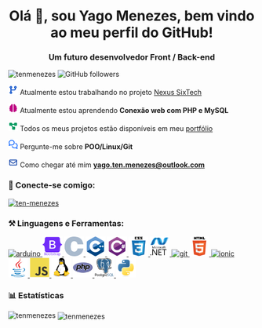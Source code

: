 <h1 align="center">Olá 👋, sou Yago Menezes, bem vindo ao meu perfil do GitHub!</h1>
<h3 align="center">Um futuro desenvolvedor Front / Back-end</h3>

<p align="left">
  <img src="https://komarev.com/ghpvc/?username=tenmenezes&label=Profile%20views&color=0e75b6&style=flat" alt="tenmenezes" /> 
  <img src="https://img.shields.io/github/followers/tenmenezes?label=Followers&style=flat&color=4c1" alt="GitHub followers" />
</p>

 <img src="./img/code-branch-solid-full.svg" width="20" />  Atualmente estou trabalhando no projeto [Nexus SixTech](https://github.com/tenmenezes/Nexus_SixTech/)

 <img src="./img/brain-solid-full.svg" width="20" />  Atualmente estou aprendendo **Conexão web com PHP e MySQL**

 <img src="./img/diagram-project-solid-full.svg" width="20" />  Todos os meus projetos estão disponíveis em meu [portfólio](https://tenmenezes.github.io)

 <img src="./img/comments-regular-full.svg" width="20" />  Pergunte-me sobre **POO/Linux/Git**

 <img src="./img/envelope-regular-full.svg" width="20" />  Como chegar até mim **yago.ten.menezes@outlook.com**

<h3 align="left"> 🔗 Conecte-se comigo:</h3>
<p align="esquerda">
<a href="https://linkedin.com/in/ten-menezes" target="blank"><img align="center" src="https://raw.githubusercontent.com/rahuldkjain/github-profile-readme-generator/master/src/images/icons/Social/linked-in-alt.svg" alt="ten-menezes" height="30" width="40" /></a>
</p>

<h3 align="left"> ⚒️ Linguagens e Ferramentas:</h3>
<p align="esquerda"> <a href="https://www.arduino.cc/" target="_blank" rel="noreferrer"> <img src="https://cdn.worldvectorlogo.com/logos/arduino-1.svg" alt="arduino" width="40" height="40"/> </a> <a href="https://getbootstrap.com" target="_blank" rel="noreferrer"> <img src="https://raw.githubusercontent.com/devicons/devicon/master/icons/bootstrap/bootstrap-plain-wordmark.svg" alt="bootstrap" width="40" height="40"/> </a> <a href="https://www.cprogramming.com/" target="_blank" rel="noreferrer"> <img src="https://raw.githubusercontent.com/devicons/devicon/master/icons/c/c-original.svg" alt="c" width="40" height="40"/> </a> <a href="https://www.w3schools.com/cpp/" target="_blank" rel="noreferrer"> <img src="https://raw.githubusercontent.com/devicons/devicon/master/icons/cplusplus/cplusplus-original.svg" alt="cplusplus" width="40" height="40"/> </um> <a href="https://www.w3schools.com/cs/" target="_blank" rel="noreferrer"> <img src="https://raw.githubusercontent.com/devicons/devicon/master/icons/csharp/csharp-original.svg" alt="csharp" width="40" height="40"/> </a> <a href="https://www.w3schools.com/css/" target="_blank" rel="noreferrer"> <img src="https://raw.githubusercontent.com/devicons/devicon/master/icons/css3/css3-original-wordmark.svg" alt="css3" width="40" height="40"/> </a> <a href="https://dotnet.microsoft.com/" target="_blank" rel="noreferrer"> <img src="https://raw.githubusercontent.com/devicons/devicon/master/icons/dot-net/dot-net-original-wordmark.svg" alt="dotnet" width="40" height="40"/> </a> <a href="https://git-scm.com/" target="_blank" rel="noreferrer"> <img src="https://www.vectorlogo.zone/logos/git-scm/git-scm-icon.svg" alt="git" width="40" height="40"/> </um> <a href="https://www.w3.org/html/" target="_blank" rel="noreferrer"> <img src="https://raw.githubusercontent.com/devicons/devicon/master/icons/html5/html5-original-wordmark.svg" alt="html5" width="40" height="40"/> </a> <a href="https://ionicframework.com" target="_blank" rel="noreferrer"> <img src="https://upload.wikimedia.org/wikipedia/commons/d/d1/Ionic_Logo.svg" alt="ionic" width="40" height="40"/> </a> <a href="https://www.java.com" target="_blank" rel="noreferrer"> <img src="https://raw.githubusercontent.com/devicons/devicon/master/icons/java/java-original.svg" alt="java" width="40" height="40"/> </a> <a href="https://developer.mozilla.org/en-US/docs/Web/JavaScript" target="_blank" rel="noreferrer"> <img src="https://raw.githubusercontent.com/devicons/devicon/master/icons/javascript/javascript-original.svg" alt="javascript" width="40" height="40"/> </a> <a href="https://www.linux.org/" target="_blank" rel="noreferrer"> <img src="https://raw.githubusercontent.com/devicons/devicon/master/icons/linux/linux-original.svg" alt="linux" width="40" height="40"/> </a> <a href="https://www.php.net" target="_blank" rel="noreferrer"> <img src="https://raw.githubusercontent.com/devicons/devicon/master/icons/php/php-original.svg" alt="php" width="40" height="40"/> </a> <a href="https://www.postgresql.org" target="_blank" rel="noreferrer"> <img src="https://raw.githubusercontent.com/devicons/devicon/master/icons/postgresql/postgresql-original-wordmark.svg" alt="postgresql" width="40" height="40"/> </a> <a href="https://www.python.org" target="_blank" rel="noreferrer"> <img src="https://raw.githubusercontent.com/devicons/devicon/master/icons/python/python-original.svg" alt="python" width="40" altura="40"/> </a> </p>

<h3 align="left"> 📊 Estatísticas</h3>

<p><img align="left" src="https://github-readme-stats.vercel.app/api/top-langs?username=tenmenezes&show_icons=true&locale=en&layout=compact&theme=dark" alt="tenmenezes" /></p>

<p>&nbsp;<img align="center" src="https://github-readme-stats.vercel.app/api?username=tenmenezes&show_icons=true&locale=en&theme=dark" alt="tenmenezes" /></p>

